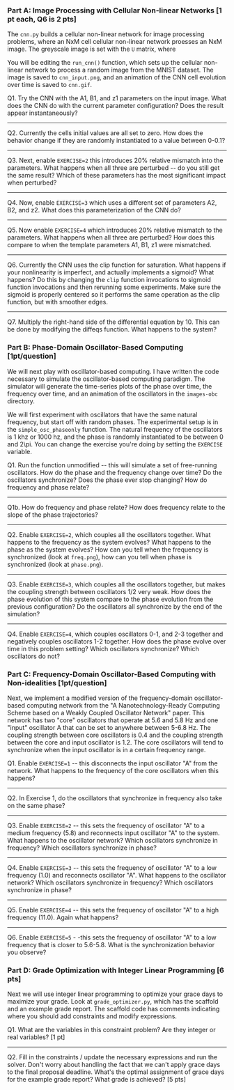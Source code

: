 ### Part A: Image Processing with Cellular Non-linear Networks [1 pt each, Q6 is 2 pts]

The `cnn.py` builds a cellular non-linear network for image processing problems, where an NxM cell cellular non-linear network
proesses an NxM image. The greyscale image is set with the `U` matrix, where 

You will be editing the `run_cnn()` function, which sets up the cellular non-linear network to process a random image from the 
MNIST dataset. The image is saved to `cnn_input.png`, and an animation of the CNN cell evolution over time is saved to `cnn.gif`.

Q1. Try the CNN with the A1, B1, and z1 parameters on the input image. What does the CNN do with the current parameter configuration? Does the result appear instantaneously?

 
----

Q2. Currently the cells initial values are all set to zero. How does the behavior change if they are randomly instantiated to a value between 0-0.1?


----

Q3. Next, enable `EXERCISE=2` this introduces 20% relative mismatch into the parameters. What happens when all three are perturbed -- do you still get the same result? Which of these parameters has the most significant impact when perturbed?




---

Q4. Now, enable `EXERCISE=3` which uses a different set of parameters A2, B2, and z2. What does this parameterization of the CNN do?


---


Q5. Now enable `EXERCISE=4` which introduces 20% relative mismatch to the parameters. What happens when all three are perturbed? How does this compare to 
when the template parameters A1, B1, z1 were mismatched.


---


Q6. Currently the CNN uses the clip function for saturation. What happens if your nonlinearity is imperfect, and actually implements a sigmoid? What happens? Do this by changing the `clip` function invocations to sigmoid function invocations and then rerunning some experiments. Make sure the sigmoid is properly centered so it performs the same operation as the clip function, but with smoother edges. 


---
Q7. Multiply the right-hand side of the differential equation by 10. This can be done by modifying the diffeqs function. What happens to the system? 


### Part B: Phase-Domain Oscillator-Based Computing [1pt/question]


We will next play with oscillator-based computing. I have written the code necessary to simulate the oscillator-based computing paradigm. The simulator
will generate the time-series plots of the phase over time, the frequency over time, and an animation of the oscillators in the `images-obc` directory.

We will first experiment with oscillators that have the same natural frequency, but start off with random phases. The experimental setup is in the 
`simple_osc_phaseonly` function. The natural frequency of the oscillators is 1 khz or 1000 hz, and the phase is randomly instantiated to be between 0 and 2\pi. You can change the exercise you're doing by setting the `EXERCISE` variable.

Q1. Run the function unmodified -- this will simulate a set of free-running oscillators. How do the phase and the frequency change over time? Do the oscillators synchronize? Does the phase ever stop changing? How do frequency and phase relate?


---

Q1b. How do frequency and phase relate? How does frequency relate to the slope of the phase trajectories?

-----

Q2. Enable `EXERCISE=2`, which couples all the oscillators together. What happens to the frequency as the system evolves? What happens to the phase as the system evolves? How can you tell when the frequency is synchronized (look at `freq.png`), how can you tell when phase is synchronized (look at `phase.png`).


----

Q3. Enable `EXERCISE=3`, which couples all the oscillators together, but makes the coupling strength between oscillators 1/2 very weak. How does the phase evolution of this system compare to the phase evolution from the previous configuration? Do the oscillators all synchronize by the end of the simulation? 

----

Q4. Enable `EXERCISE=4`, which couples oscillators 0-1, and 2-3 together and negatively couples oscillators 1-2 together. How does the phase evolve over time in this problem setting? Which oscillators synchronize? Which oscillators do not?


### Part C: Frequency-Domain Oscillator-Based Computing with Non-idealities [1pt/question]

Next, we implement a modified version of the frequency-domain oscillator-based computing network from the "A Nanotechnology-Ready Computing Scheme based on a Weakly Coupled Oscillator Network" paper. This network has two "core" oscillators that operate at 5.6 and 5.8 Hz and one "input" oscillator A that can be set to anywhere between 5-6.8 Hz. The coupling strength between core oscillators is 0.4 and the coupling strength between the core and input oscillator is 1.2. The core oscillators will tend to synchronize when the input oscillator is in a certain frequency range. 

Q1. Enable `EXERCISE=1` -- this disconnects the input oscillator "A" from the network. What happens to the frequency of the core oscillators when this happens?


---

Q2. In Exercise 1, do the oscillators that synchronize in frequency also take on the same phase?


---

Q3. Enable `EXERCISE=2` -- this sets the frequency of oscillator "A" to a medium frequency (5.8) and reconnects input oscillator "A" to the system. What happens to the oscillator network? Which oscillators synchronize in frequency? Which oscillators synchronize in phase? 


----

Q4. Enable `EXERCISE=3` -- this sets the frequency of oscillator "A" to a low frequency (1.0) and reconnects oscillator "A". What happens to the oscillator network? Which oscillators synchronize in frequency? Which oscillators synchronize in phase?

----

Q5. Enable `EXERCISE=4` -- this sets the frequency of oscillator "A" to a high frequency (11.0). Again what happens?


----

Q6. Enable `EXERCISE=5` - -this sets the frequency of oscillator "A" to a low frequency that is closer to 5.6-5.8. What is the synchronization behavior you observe?





### Part D: Grade Optimization with Integer Linear Programming [6 pts]

Next we will use integer linear programming to optimize your grace days to maximize your grade. Look at `grade_optimizer.py`, which has the scaffold and an example grade report. The scaffold code has comments indicating where you should add constraints and modify expressions.

Q1. What are the variables in this constraint problem? Are they integer or real variables? [1 pt]

---

Q2. Fill in the constraints / update the necessary expressions and run the solver. Don't worry about handling the fact that we can't apply grace days to the final proposal deadline. What's the optimal assignment of grace days for the example grade report? What grade is achieved? [5 pts]





